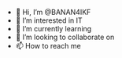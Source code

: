 - 👋 Hi, I’m @BANAN4IKF
- 👀 I’m interested in IT
- 🌱 I’m currently learning 
- 💞️ I’m looking to collaborate on 
- 📫 How to reach me 

<!---
BANAN4IKF/BANAN4IKF is a ✨ special ✨ repository because its `README.md` (this file) appears on your GitHub profile.
You can click the Preview link to take a look at your changes.
--->
